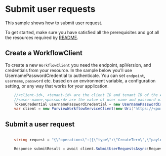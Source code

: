 # Submit user requests
This sample shows how to submit user request.

To get started, make sure you have satisfied all the prerequisites and got all the resources required by [README][README].

## Create a WorkflowClient

To create a new `WorkflowClient` you need the endpoint, apiVersion, and credentials from your resource. In the sample below you'll use UsernamePasswordCredential to authenticate.
You can set `endpoint`, `username`, `password` etc. based on an environment variable, a configuration setting, or any way that works for your application.

```C# Snippet:Azure_Analytics_Purview_Workflows_CreatePurviewWorkflowClient
    //<client-id>, <tenant-id> are the client ID and tenant ID of the AAD application.
    //<user-name>,<password> are the value of user name and password of an AAD user.
    TokenCredential usernamePasswordCredential = new UsernamePasswordCredential(<client-id>, <tenant-id>, <user-name>,<password>, null);
    var client = new PurviewWorkflowServiceClient(new Uri("https://<purview-account-name>.purview.azure.com"), usernamePasswordCredential)
```

## Submit a user request

```C# Snippet:Azure_Analytics_Purview_Workflows_SubmitUserRequests

    string request = "{\"operations\":[{\"type\":\"CreateTerm\",\"payload\":{\"glossaryTerm\":{\"name\":\"term\",\"anchor\":{\"glossaryGuid\":\"20031e20-b4df-4a66-a61d-1b0716f3fa48\"},\"status\":\"Approved\",\"nickName\":\"term\"}}}],\"comment\":\"Thanks!\"}";

    Response submitResult = await client.SubmitUserRequestsAsync(RequestContent.Create(request));

```

[README]: https://github.com/Azure/azure-sdk-for-net/sdk/purview/Azure.Analytics.Purview.Workflows/README.md
